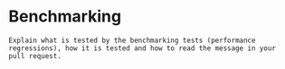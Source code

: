 Benchmarking
============

```{todo}
Explain what is tested by the benchmarking tests (performance regressions), how it is tested and how to read the message in your pull request.
```